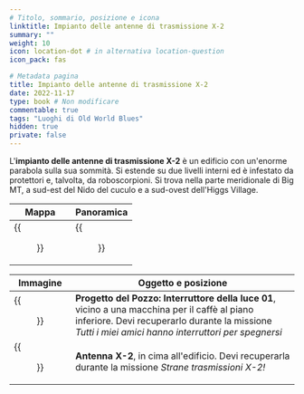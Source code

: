 ```yaml
---
# Titolo, sommario, posizione e icona
linktitle: Impianto delle antenne di trasmissione X-2
summary: ""
weight: 10
icon: location-dot # in alternativa location-question
icon_pack: fas

# Metadata pagina
title: Impianto delle antenne di trasmissione X-2
date: 2022-11-17
type: book # Non modificare
commentable: true
tags: "Luoghi di Old World Blues"
hidden: true
private: false
---
```


<div class="fnv">

L'**impianto delle antenne di trasmissione X-2** è un edificio con un'enorme parabola sulla sua sommità. Si estende su due livelli interni ed è infestato da protettori e, talvolta, da roboscorpioni. Si trova nella parte meridionale di Big MT, a sud-est del Nido del cuculo e a sud-ovest dell'Higgs Village.

| Mappa | Panoramica |
| ----- | ---------- |
|  {{<figure src="fnv/X-2_TAA_loc.webp">}}     |   {{<figure src="fnv/X-2_Transmitter_Antenna_Array.webp">}}         | 

| Immagine | Oggetto e posizione |
| -------- | ------------------- |
|  {{<figure src="fnv/Light_Switch01_tape_X-2_transmitter.webp">}}        | **Progetto del Pozzo: Interruttore della luce 01**, vicino a una macchina per il caffè al piano inferiore. Devi recuperarlo durante la missione _Tutti i miei amici hanno interruttori per spegnersi_                    |
|  {{<figure src="fnv/X-2_antenna.webp">}}        |  **Antenna X-2**, in cima all'edificio. Devi recuperarla durante la missione _Strane trasmissioni X-2!_                   |

</div>

